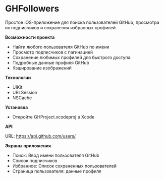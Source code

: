 # GHFollowers
Простое iOS-приложение для поиска пользователей GitHub, просмотра их подписчиков и сохранения избранных профилей.

**Возможности проекта**

- Найти любого пользователя GitHub по имени
- Просмотр подписчиков с пагинацией
- Сохранение любимых профилей для быстрого доступа
- Подробные данные профиля GitHub
- Кэширование изображений
  

**Технологии**

- UIKit
- URLSession
- NSCache
  
**Установка**

- Откройте GHProject.xcodeproj в Xcode

**API**

URL: https://api.github.com/users/

**Экраны приложения**

- Поиск: Ввод имени пользователя GitHub
- Список подписчиков
- Избранное: Список сохраненных пользователей
- Страница пользователя: данные профиля
